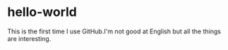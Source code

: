 # hello-world
This is the first time I use GitHub.I'm not good at English but all the things are interesting.
